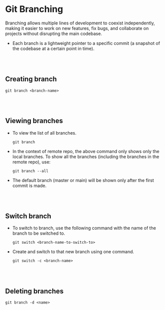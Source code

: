 # Git Branching

Branching allows multiple lines of development to coexist independently, making it easier to work on new features, fix bugs, and collaborate on projects without disrupting the main codebase.

- Each branch is a lightweight pointer to a specific commit (a snapshot of the codebase at a certain point in time).

<br>
<br>

## Creating branch

```
git branch <branch-name>
```

<br>
<br>

## Viewing branches

- To view the list of all branches.
  ```
  git branch
  ```
- In the context of remote repo, the above command only shows only the local branches. To show all the branches (including the branches in the remote repo), use:

  ```
  git branch --all
  ```

* The default branch (master or main) will be shown only after the first commit is made.

<br>
<br>

## Switch branch

- To switch to branch, use the following command with the name of the branch to be switched to.

  ```
  git switch <branch-name-to-switch-to>
  ```

- Create and switch to that new branch using one command.

  ```
  git switch -c <branch-name>
  ```

<br>
<br>

## Deleting branches

```
git branch -d <name>
```

<br>
<br>
<br>
